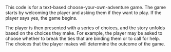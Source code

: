 This code is for a text-based choose-your-own-adventure game. The game starts by welcoming the player and asking them if they want to play. If the player says yes, the game begins.

The player is then presented with a series of choices, and the story unfolds based on the choices they make. For example, the player may be asked to choose whether to break the ties that are binding them or to call for help. The choices that the player makes will determine the outcome of the game.
